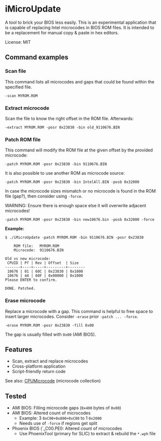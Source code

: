 # iMicroUpdate

A tool to brick your BIOS less easily.
This is an experimental application that is capable of replacing Intel microcodes in BIOS ROM files.
It is intended to be a replacement for manual copy & paste in hex editors.

License: MIT

## Command examples

### Scan file

This command lists all microcodes and gaps that could be found within the specified file.

	-scan MYROM.ROM


### Extract microcode

Scan the file to know the right offset in the ROM file. Afterwards:

	-extract MYROM.ROM -posr 0x23830 -bin old_9110676.BIN


### Patch ROM file

This command will modify the ROM file at the given offset by the provided microcode:

	-patch MYROM.ROM -posr 0x23830 -bin 9110676.BIN

It is also possible to use another ROM as microcode source:

	-patch MYROM.ROM -posr 0x23830 -bin IntelAll.BIN -posb 0x32000

In case the microcode sizes mismatch or no microcode is found in the ROM file (gap?),
then consider using `-force`.

WARNING: Ensure there is enough space else it will overwrite adjacent microcodes!

	-patch MYROM.ROM -posr 0x23830 -bin new10676.bin -posb 0x32000 -force

**Example:**

	$ ./iMicroUpdate -patch MYROM.ROM -bin 9110676.BIN -posr 0x23830
	
		ROM file:   MYROM.ROM
		Microcode:  9110676.BIN
	
	Old vs new microcode:
	 CPUID | Pf | Rev | Offset  | Size
	-------+----+-----+---------+--------
	 10676 | 01 | 60C | 0x23830 | 0x1000
	 10676 | 44 | 60F | 0x00000 | 0x1000
	Please ENTER to confirm.
	
	DONE. Patched.


### Erase microcode

Replace a microcode with a gap. This command is helpful to free space to
insert larger microcodes. Consider `-erase` prior `-patch ... -force`.

	-erase MYROM.ROM -posr 0x23830 -fill 0x00

The gap is usually filled with `0x00` (AMI BIOS).


## Features

- Scan, extract and replace microcodes
- Cross-platform application
- Script-friendly return code

See also: [CPUMicrocode](https://github.com/platomav/CPUMicrocodes/) (microcode collection)


## Tested

- AMI BIOS: Filling microcode gaps (`0x400` bytes of `0x00`)
- AMI BIOS: Altered count of microcodes
	- Example: 3 `0xC00+0x800+0xC00` to 1 `0x2000`
	- Needs use of `-force` if regions get split
- Phoenix BIOS (`_C00.PEI): Altered count of microcodes
	- Use PhoenixTool (primary for SLIC) to extract & rebuild the `*.wph` file

